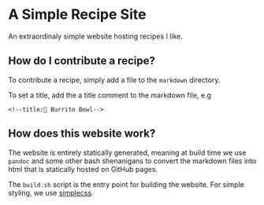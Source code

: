 # A Simple Recipe Site
An extraordinaly simple website hosting recipes I like.

## How do I contribute a recipe?
To contribute a recipe, simply add a file to the `markdown` directory.

To set a title, add the a title comment to the markdown file, e.g
```
<!--title:🌯 Burrito Bowl-->
```

## How does this website work?
The website is entirely statically generated, meaning at build time we use `pandoc` and some other bash shenanigans to convert the markdown files into html that is statically hosted on GitHub pages.

The `build.sh` script is the entry point for building the website. For simple styling, we use [simplecss](https://simplecss.org).
